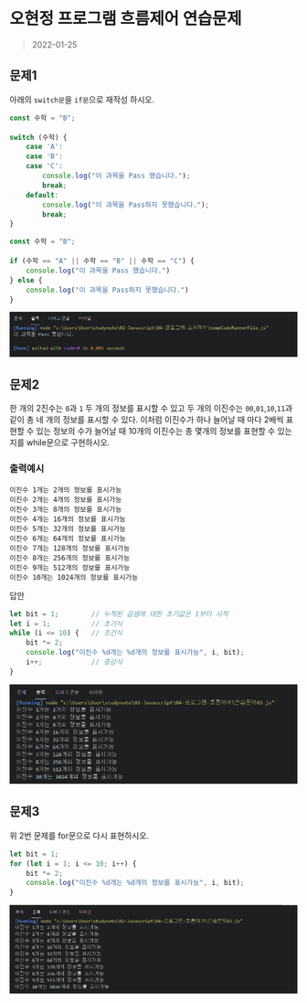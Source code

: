 # 오현정 프로그램 흐름제어 연습문제

> 2022-01-25
 
## 문제1

아래의 `switch문`을 `if문`으로 재작성 하시오.

```javascript
const 수학 = "B";

switch (수학) {
    case 'A':
    case 'B':
    case 'C':
        console.log("이 과목을 Pass 했습니다.");
        break;
    default:
        console.log("이 과목을 Pass하지 못했습니다.");
        break;
}
```
```javascript
const 수학 = "B";

if (수학 == "A" || 수학 == "B" || 수학 == "C") {
    console.log("이 과목을 Pass 했습니다.")
} else {
    console.log("이 과목을 Pass하지 못했습니다.")
}
```
![연습문제1](src/q1.png)

## 문제2

한 개의 2진수는 `0`과 `1` 두 개의 정보를 표시할 수 있고 두 개의 이진수는 `00`,`01`,`10`,`11`과 같이 총 네 개의 정보를 표시할 수 있다. 이처럼 이진수가 하나 늘어날 때 마다 2배씩 표현할 수 있는 정보의 수가 늘어날 때 10개의 이진수는 총 몇개의 정보를 표현할 수 있는지를 while문으로 구현하시오.

### 출력예시

```
이진수 1개는 2개의 정보를 표시가능
이진수 2개는 4개의 정보를 표시가능
이진수 3개는 8개의 정보를 표시가능
이진수 4개는 16개의 정보를 표시가능
이진수 5개는 32개의 정보를 표시가능
이진수 6개는 64개의 정보를 표시가능
이진수 7개는 128개의 정보를 표시가능
이진수 8개는 256개의 정보를 표시가능
이진수 9개는 512개의 정보를 표시가능
이진수 10개는 1024개의 정보를 표시가능
```

답안
```javascript
let bit = 1;        // 누적된 곱셈에 대한 초기값은 1부터 시작
let i = 1;          // 초기식
while (i <= 10) {   // 조건식
    bit *= 2;
    console.log("이진수 %d개는 %d개의 정보를 표시가능", i, bit);
    i++;            // 증감식
}
```
![연습문제1](src/q2.png)

## 문제3

위 2번 문제를 for문으로 다시 표현하시오.
```javascript
let bit = 1;
for (let i = 1; i <= 10; i++) {
    bit *= 2;
    console.log("이진수 %d개는 %d개의 정보를 표시가능", i, bit);
}
```
![연습문제1](src/q3.png)